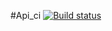 #Api_ci [![Build status](https://ci.appveyor.com/api/projects/status/e2s8bvopiq2pq933?svg=true)](https://ci.appveyor.com/project/Turskov/api-ci)
